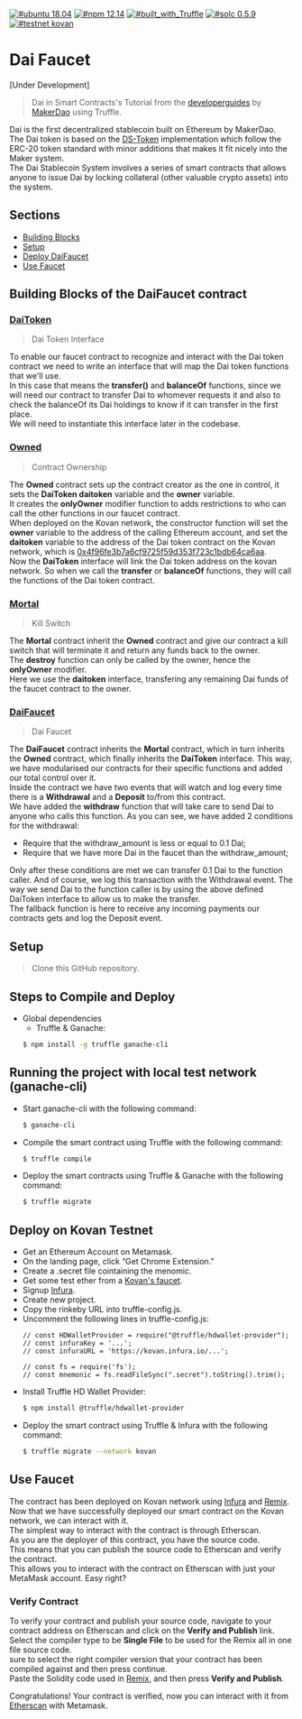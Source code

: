 [![#ubuntu 18.04](https://img.shields.io/badge/ubuntu-v18.04-orange?style=plastic)](https://ubuntu.com/download/desktop)
[![#npm 12.14](https://img.shields.io/badge/npm-v12.14-blue?style=plastic)](https://github.com/nvm-sh/nvm#installation-and-update)
[![#built_with_Truffle](https://img.shields.io/badge/built%20with-Truffle-blueviolet?style=plastic)](https://www.trufflesuite.com/)
[![#solc 0.5.9](https://img.shields.io/badge/solc-v^0.5.9-brown?style=plastic)](https://github.com/ethereum/solidity/releases?after=v0.5.11)
[![#testnet kovan](https://img.shields.io/badge/testnet-Kovan-purple?style=plastic&logo=Ethereum)](https://kovan.etherscan.io/address/0x527903d7938fba0b2a88b55244b0eafb28047ff6)
# Dai Faucet
[Under Development]
> Dai in Smart Contracts's Tutorial from the [developerguides](https://github.com/makerdao/developerguides/blob/master/dai/dai-in-smart-contracts/README.md) by [MakerDao](https://makerdao.com/en/) using Truffle.


Dai is the first decentralized stablecoin built on Ethereum by MakerDao.  
The Dai token is based on the [DS-Token](https://dapp.tools/dappsys/ds-token.html) implementation which follow the ERC-20 token standard with minor additions that makes it fit nicely into the Maker system.  
The Dai Stablecoin System involves a series of smart contracts that allows anyone to issue Dai by locking collateral (other valuable crypto assets) into the system.

## Sections
* [Building Blocks](#building-blocks-of-the-daifaucet-contract)
* [Setup](#setup)
* [Deploy DaiFaucet](#deploy-on-kovan-testnet)
* [Use Faucet](#use-faucet)

## Building Blocks of the DaiFaucet contract

### [DaiToken](./contracts/Owned.sol)
> Dai Token Interface

To enable our faucet contract to recognize and interact with the Dai token contract we need to write an interface that will map the Dai token functions that we'll use.  
In this case that means the **transfer()** and **balanceOf** functions, since we will need our contract to transfer Dai to whomever requests it and also to check the balanceOf its Dai holdings to know if it can transfer in the first place.  
We will need to instantiate this interface later in the codebase.

### [Owned](./contracts/Owned.sol)
> Contract Ownership

The **Owned** contract sets up the contract creator as the one in control, it sets the **DaiToken daitoken** variable and the **owner** variable.  
It creates the **onlyOwner** modifier function to adds restrictions to who can call the other functions in our faucet contract.  
When deployed on the Kovan network, the constructor function will set the **owner** variable to the address of the calling Ethereum account, and set the **daitoken** variable to the address of the Dai token contract on the Kovan network, which is [0x4f96fe3b7a6cf9725f59d353f723c1bdb64ca6aa](https://kovan.etherscan.io/token/0x4f96fe3b7a6cf9725f59d353f723c1bdb64ca6aa).  
Now the **DaiToken** interface will link the Dai token address on the kovan network. So when we call the **transfer** or **balanceOf** functions, they will call the functions of the Dai token contract.

### [Mortal](./contracts/Mortal.sol)
> Kill Switch

The **Mortal** contract inherit the **Owned** contract and give our contract a kill switch that will terminate it and return any funds back to the owner.  
The **destroy** function can only be called by the owner, hence the **onlyOwner** modifier.  
Here we use the **daitoken** interface, transfering any remaining Dai funds of the faucet contract to the owner.  

### [DaiFaucet](./contracts/DaiFaucet.sol)
> Dai Faucet

The **DaiFaucet** contract inherits the **Mortal** contract, which in turn inherits the **Owned** contract, which finally inherits the **DaiToken** interface. This way, we have modularised our contracts for their specific functions and added our total control over it.  
Inside the contract we have two events that will watch and log every time there is a **Withdrawal** and a **Deposit** to/from this contract.  
We have added the **withdraw** function that will take care to send Dai to anyone who calls this function. As you can see, we have added 2 conditions for the withdrawal: 
* Require that the withdraw_amount is less or equal to 0.1 Dai;
* Require that we have more Dai in the faucet than the withdraw_amount;  

Only after these conditions are met we can transfer 0.1 Dai to the function caller. And of course, we log this transaction with the Withdrawal event. The way we send Dai to the function caller is by using the above defined DaiToken interface to allow us to make the transfer.  
The fallback function is here to receive any incoming payments our contracts gets and log the Deposit event.  

## Setup

> Clone this GitHub repository.

## Steps to Compile and Deploy
- Global dependencies
    - Truffle & Ganache:
    ```sh
    $ npm install -g truffle ganache-cli
    ```
## Running the project with local test network (ganache-cli)

 - Start ganache-cli with the following command:
   ```sh
   $ ganache-cli
   ```
 - Compile the smart contract using Truffle with the following command:
   ```sh
   $ truffle compile
   ```
 - Deploy the smart contracts using Truffle & Ganache with the following command:
   ```sh
   $ truffle migrate
   ```

## Deploy on Kovan Testnet
 - Get an Ethereum Account on Metamask.
 - On the landing page, click “Get Chrome Extension.”
 - Create a .secret file cointaining the menomic.
 - Get some test ether from a [Kovan's faucet](https://faucet.kovan.network/).
 - Signup [Infura](https://infura.io/).
 - Create new project.
 - Copy the rinkeby URL into truffle-config.js.
 - Uncomment the following lines in truffle-config.js:
   ```
   // const HDWalletProvider = require("@truffle/hdwallet-provider");
   // const infuraKey = '...';
   // const infuraURL = 'https://kovan.infura.io/...';

   // const fs = require('fs');
   // const mnemonic = fs.readFileSync(".secret").toString().trim();
   ```
 - Install Truffle HD Wallet Provider:
   ```sh
   $ npm install @truffle/hdwallet-provider
   ```
 - Deploy the smart contract using Truffle & Infura with the following command:
   ```sh
   $ truffle migrate --network kovan
   ```
   
## Use Faucet

The contract has been deployed on Kovan network using [Infura](https://kovan.etherscan.io/address/0xfbc9b15453e774a700dC2CBDf65F5fa03EE0d77B) and [Remix](https://kovan.etherscan.io/address/0x527903d7938fba0b2a88b55244b0eafb28047ff6).  
Now that we have successfully deployed our smart contract on the Kovan network, we can interact with it.  
The simplest way to interact with the contract is through Etherscan.  
As you are the deployer of this contract, you have the source code.  
This means that you can publish the source code to Etherscan and verify the contract.  
This allows you to interact with the contract on Etherscan with just your MetaMask account. Easy right?

### Verify Contract

To verify your contract and publish your source code, navigate to your contract address on Etherscan and click on the **Verify and Publish** link.  
Select the compiler type to be **Single File** to be used for the Remix all in one file source code.  
sure to select the right compiler version that your contract has been compiled against and then press continue.  
Paste the Solidity code used in [Remix](./remix/DaiFaucet.sol), and then press **Verify and Publish**.  

Congratulations! Your contract is verified, now you can interact with it from [Etherscan](https://kovan.etherscan.io/address/0x527903d7938fba0b2a88b55244b0eafb28047ff6#writeContract) with Metamask.















